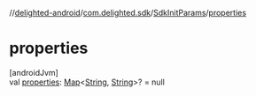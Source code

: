//[delighted-android](../../../index.md)/[com.delighted.sdk](../index.md)/[SdkInitParams](index.md)/[properties](properties.md)

# properties

[androidJvm]\
val [properties](properties.md): [Map](https://kotlinlang.org/api/latest/jvm/stdlib/kotlin.collections/-map/index.html)&lt;[String](https://kotlinlang.org/api/latest/jvm/stdlib/kotlin/-string/index.html), [String](https://kotlinlang.org/api/latest/jvm/stdlib/kotlin/-string/index.html)&gt;? = null
